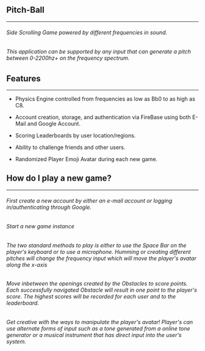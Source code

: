 ## Pitch-Ball
---
###### Side Scrolling Game powered by different frequencies in sound.

###### This application can be supported by any input that can generate a pitch between 0-2200hz+ on the frequency spectrum.


## Features
---
+ Physics Engine controlled from frequencies as low as Bb0 to as high as C8.

+ Account creation, storage, and authentication via FireBase using both E-Mail and Google Account.

+ Scoring Leaderboards by user location/regions.

+ Ability to challenge friends and other users.

+ Randomized Player Emoji Avatar during each new game.

## How do I play a new game?
---
###### First create a new account by either an e-mail account or logging in/authenticating through Google.

###### Start a new game instance

###### The two standard methods to play is either to use the Space Bar on the player's keyboard or to use a microphone. Humming or creating different pitches will change the frequency input which will move the player's avatar along the x-axis

###### Move inbetween the openings created by the Obstacles to score points. Each successfully navigated Obstacle will result in one point to the player's score. The highest scores will be recorded for each user and to the leaderboard.

###### Get creative with the ways to manipulate the player's avatar! Player's can use alternate forms of input such as a tone generated from a online tone generator or a musical instrument that has direct input into the user's system.


